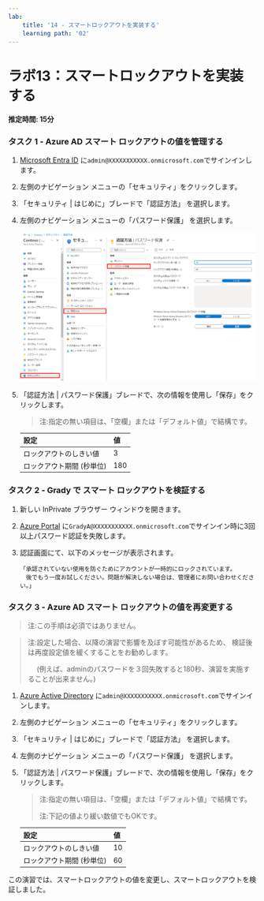 ```yaml
---
lab:
    title: '14 - スマートロックアウトを実装する'
    learning path: '02'
---
```


# ラボ13：スマートロックアウトを実装する

#### 推定時間: 15分


### タスク 1 - Azure AD スマート ロックアウトの値を管理する

1. [Microsoft Entra ID]( https://portal.azure.com/#blade/Microsoft_AAD_IAM/ActiveDirectoryMenuBlade/Overview) に`admin@XXXXXXXXXXX.onmicrosoft.com`でサインインします。

1. 左側のナビゲーション メニューの「セキュリティ」をクリックします。

1. 「セキュリティ | はじめに」ブレードで「認証方法」 を選択します。

1. 左側のナビゲーション メニューの「パスワード保護」 を選択します。

    ![「認証方法」ブレードと、「パスワード認証」を参照するために選択されて強調表示された項目を表示している画面イメージ](./media/lp2-mod3-browse-to-password-protection.png)

1. 「認証方法 | パスワード保護」ブレードで、次の情報を使用し「保存」をクリックします。

    > 注:指定の無い項目は、「空欄」または「デフォルト値」で結構です。

    | 設定                      | 値   |
    | :------------------------ | :--- |
    | ロックアウトのしきい値    | 3    |
    | ロックアウト期間 (秒単位) | 180  |



### タスク 2 - Grady で スマート ロックアウトを検証する

1. 新しい InPrivate ブラウザー ウィンドウを開きます。

1. [Azure Portal]( https://portal.azure.com/) に`GradyA@XXXXXXXXXXX.onmicrosoft.com`でサインイン時に3回以上パスワード認証を失敗します。

1. 認証画面にて、以下のメッセージが表示されます。

   ```
   「承認されていない使用を防ぐためにアカウントが一時的にロックされています。
   　後でもう一度お試しください。問題が解決しない場合は、管理者にお問い合わせください。」
   ```

   

### タスク 3 - Azure AD スマート ロックアウトの値を再変更する

> 注:この手順は必須ではありません。

> 注:設定した場合、以降の演習で影響を及ぼす可能性があるため、 検証後は再度設定値を緩くすることをお勧めします。
>
> 　 (例えば、adminのパスワードを３回失敗すると180秒、演習を実施することが出来ません。)

1. [Azure Active Directory]( https://portal.azure.com/#blade/Microsoft_AAD_IAM/ActiveDirectoryMenuBlade/Overview) に`admin@XXXXXXXXXXX.onmicrosoft.com`でサインインします。

1. 左側のナビゲーション メニューの「セキュリティ」をクリックします。

1. 「セキュリティ | はじめに」ブレードで「認証方法」 を選択します。

1. 左側のナビゲーション メニューの「パスワード保護」 を選択します。

1. 「認証方法 | パスワード保護」ブレードで、次の情報を使用し「保存」をクリックします。

   > 注:指定の無い項目は、「空欄」または「デフォルト値」で結構です。
   >
   > 注:下記の値より緩い数値でもOKです。

   | 設定                      | 値   |
   | :------------------------ | :--- |
   | ロックアウトのしきい値    | 10   |
   | ロックアウト期間 (秒単位) | 60   |



この演習では、スマートロックアウトの値を変更し、スマートロックアウトを検証しました。
